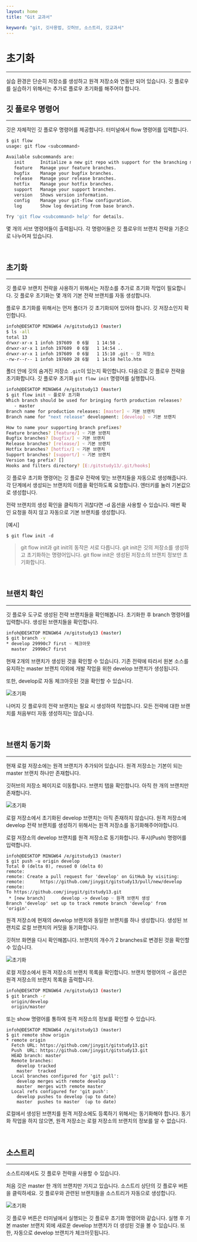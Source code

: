```yaml
---
layout: home
title: "Git 교과서"

keyword: "git, 깃사용법, 깃허브, 소스트리, 깃교과서"
---
```

# 초기화
<hr>
실습 환경은 단순히 저장소를 생성하고 원격 저장소와 연동만 되어 있습니다. 깃 플로우를 실습하기 위해서는 추가로 플로우 초기화를 해주어야 합니다.

<br>

## 깃 플로우 명령어
<hr>
깃은 자체적인 깃 플로우 명령어를 제공합니다. 터미널에서 flow 명령어를 입력합니다.

```bash
$ git flow
usage: git flow <subcommand>

Available subcommands are:
   init      Initialize a new git repo with support for the branching model.
   feature   Manage your feature branches.
   bugfix    Manage your bugfix branches.
   release   Manage your release branches.
   hotfix    Manage your hotfix branches.
   support   Manage your support branches.
   version   Shows version information.
   config    Manage your git-flow configuration.
   log       Show log deviating from base branch.

Try 'git flow <subcommand> help' for details.
```

몇 개의 서브 명령어들이 출력됩니다. 각 명령어들은 깃 플로우의 브랜치 전략을 기준으로 나누어져 있습니다. 

<br>

## 초기화
<hr>
깃 플로우 브랜치 전략을 사용하기 위해서는 저장소를 추가로 초기화 작업이 필요합니다. 깃 플로우 초기화는 몇 개의 기본 전략 브랜치를 자동 생성합니다. 

플로우 초기화를 위해서는 먼저 폴더가 깃 초기화되어 있어야 합니다. 깃 저장소인지 확인합니다.

```bash
infoh@DESKTOP MINGW64 /e/gitstudy13 (master)
$ ls -all
total 13
drwxr-xr-x 1 infoh 197609  0 6월   1 14:58 .
drwxr-xr-x 1 infoh 197609  0 6월   1 14:54 ..
drwxr-xr-x 1 infoh 197609  0 6월   1 15:10 .git ☜ 깃 저장소
-rw-r--r-- 1 infoh 197609 28 6월   1 14:58 hello.htm
```

폴더 안에 깃의 숨겨진 저장소 `.git`이 있는지 확인합니다. 다음으로 깃 플로우 전략을 초기화합니다. 깃 플로우 초기화 `git flow init` 명령어를 실행합니다. 

```bash
infoh@DESKTOP MINGW64 /e/gitstudy13 (master)
$ git flow init ☜ 플로우 초기화
Which branch should be used for bringing forth production releases?
   - master
Branch name for production releases: [master] ☜ 기본 브랜치
Branch name for "next release" development: [develop] ☜ 기본 브랜치

How to name your supporting branch prefixes?
Feature branches? [feature/] ☜ 기본 브랜치
Bugfix branches? [bugfix/] ☜ 기본 브랜치
Release branches? [release/] ☜ 기본 브랜치
Hotfix branches? [hotfix/] ☜ 기본 브랜치
Support branches? [support/] ☜ 기본 브랜치
Version tag prefix? []
Hooks and filters directory? [E:/gitstudy13/.git/hooks]
```

깃 플로우 초기화 명령어는 깃 플로우 전략에 맞는 브랜치들을 자동으로 생성해줍니다. 각 단계에서 생성되는 브랜치의 이름을 확인하도록 요청합니다. 엔터키를 눌러 기본값으로 생성합니다.

전략 브랜치의 생성 확인을 클릭하기 귀찮다면 -d 옵션을 사용할 수 있습니다. 매번 확인 요청을 하지 않고 자동으로 기본 브랜치를 생성합니다.

[예시]
```
$ git flow init -d
```

> git flow init과 git init의 동작은 서로 다릅니다. git init은 깃의 저장소를 생성하고 초기화하는 명령어입니다. git flow init은 생성된 저장소의 브랜치 정보만 초기화합니다. 

<br>

## 브랜치 확인
<hr>
깃 플로우 도구로 생성된 전략 브랜치들을 확인해봅니다. 초기화한 후 branch 명령어를 입력합니다. 생성된 브랜치들을 확인합니다.

```bash
infoh@DESKTOP MINGW64 /e/gitstudy13 (master)
$ git branch -v
* develop 29990c7 first ☜ 체크아웃
  master  29990c7 first
```

현재 2개의 브랜치가 생성된 것을 확인할 수 있습니다. 기존 전략에 따라서 원본 소스를 유지하는 master 브랜치 이외에 개발 작업을 위한 develop 브랜치가 생성됩니다.

또한, develop로 자동 체크아웃된 것을 확인할 수 있습니다.

![초기화](./img/gitflow_init_01.png)

나머지 깃 플로우의 전략 브랜치는 필요 시 생성하여 작업합니다. 모든 전략에 대한 브랜치를 처음부터 자동 생성하지는 않습니다.

<br>

## 브랜치 동기화
<hr>
현재 로컬 저장소에는 원격 브랜치가 추가되어 있습니다. 원격 저장소는 기본이 되는 master 브랜치 하나만 존재합니다.

깃허브의 저장소 페이지로 이동합니다. 브랜치 탭을 확인합니다. 아직 한 개의 브랜치만 존재합니다.

![초기화](./img/gitflow_init_02.png)


로컬 저장소에서 초기화된 develop 브랜치는 아직 존재하지 않습니다. 원격 저장소에 develop 전략 브랜치를 생성하기 위해서는 원격 저장소를 동기화해주어야합니다. 

로컬 저장소의 develop 브랜치를 원격 저장소로 동기화합니다. 푸시(Push) 명령어를 입력합니다. 

```
infoh@DESKTOP MINGW64 /e/gitstudy13 (master)
$ git push -u origin develop
Total 0 (delta 0), reused 0 (delta 0)
remote:
remote: Create a pull request for 'develop' on GitHub by visiting:
remote:      https://github.com/jinygit/gitstudy13/pull/new/develop
remote:
To https://github.com/jinygit/gitstudy13.git
 * [new branch]      develop -> develop ☜ 원격 브랜치 생성
Branch 'develop' set up to track remote branch 'develop' from 'origin'.
```

원격 저장소에 현재의 develop 브랜치와 동일한 브랜치를 하나 생성합니다. 생성된 브랜치로 로컬 브랜치의 커밋을 동기화합니다.

깃허브 화면을 다시 확인해봅니다. 브랜치의 개수가 2 branches로 변경된 것을 확인할 수 있습니다. 

![초기화](./img/gitflow_init_03.png)


로컬 저장소에서 원격 저장소의 브랜치 목록을 확인합니다. 브랜치 명령어의 -r 옵션은 원격 저장소의 브랜치 목록을 출력합니다.

```bash
infoh@DESKTOP MINGW64 /e/gitstudy13 (master)
$ git branch -r
  origin/develop
  origin/master
```

또는 show 명령어를 통하여 원격 저장소의 정보를 확인할 수 있습니다.

```
infoh@DESKTOP MINGW64 /e/gitstudy13 (master)
$ git remote show origin
* remote origin
  Fetch URL: https://github.com/jinygit/gitstudy13.git
  Push  URL: https://github.com/jinygit/gitstudy13.git
  HEAD branch: master
  Remote branches:
    develop tracked
    master  tracked
  Local branches configured for 'git pull':
    develop merges with remote develop
    master  merges with remote master
  Local refs configured for 'git push':
    develop pushes to develop (up to date)
    master  pushes to master  (up to date)
```

로컬에서 생성된 브랜치를 원격 저장소에도 등록하기 위해서는 동기화해야 합니다. 동기화 작업을 하지 않으면, 원격 저장소는 로컬 저장소의 브랜치의 정보를 알 수 없습니다.

<br>

## 소스트리
<hr>
소스트리에서도 깃 플로우 전략을 사용할 수 있습니다. 

처음 깃은 master 한 개의 브랜치만 가지고 있습니다. 소스트리 상단의 깃 플로우 버튼을 클릭하세요. 깃 플로우와 관련된 브랜치들을 소스트리가 자동으로 생성합니다.

![초기화](./img/gitflow_init_04.png)

깃 플로우 버튼은 터미널에서 실행되는 깃 플로우 초기화 명령어와 같습니다. 실행 후 기본 master 브랜치 외에 새로운 develop 브랜치가 더 생성된 것을 볼 수 있습니다. 또한, 자동으로 develop 브랜치가 체크아웃됩니다.

<br><br>